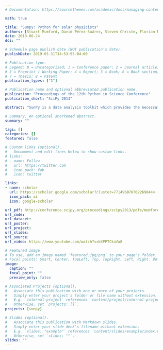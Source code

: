 ```yaml
---
# Documentation: https://sourcethemes.com/academic/docs/managing-content/

math: true

title: "Sunpy: Python for solar physicists"
authors: [Stuart Mumford, David Pérez-Suárez, Steven Christe, Florian Mayer, rjh]
date: 2013-06-24
doi: ""

# Schedule page publish date (NOT publication's date).
publishDate: 2019-05-31T14:53:55-04:00

# Publication type.
# Legend: 0 = Uncategorized; 1 = Conference paper; 2 = Journal article;
# 3 = Preprint / Working Paper; 4 = Report; 5 = Book; 6 = Book section;
# 7 = Thesis; 8 = Patent
publication_types: ["1"]

# Publication name and optional abbreviated publication name.
publication: "Proceedings of the 12th Python in Science Conference"
publication_short: "SciPy 2013"

abstract: "SunPy is a data analysis toolkit which provides the necessary software for analyzing solar and heliospheric datasets in Python. SunPy aims to provide a free and open-source alternative to the current standard, an IDL-based solar data analysis environment known as SolarSoft (SSW). We present the latest release of SunPy, version 0.3. Though still in active development, SunPy already provides important functionality for solar data analysis. SunPy provides data structures for representing the most common solar data types: images, lightcurves, and spectra. To enable the acquisition of scientific data, SunPy provides integration with the Virtual Solar Observatory (VSO), a single source for accessing most solar data sets, and integration with the Heliophysics Event Knowledgebase (HEK), a database of transient solar events such as solar flares or coronal mass ejections. SunPy utilizes many packages from the greater scientific Python community, including NumPy and SciPy for core data types and analysis routines, PyFITS for opening image files, in FITS format, from major solar missions (e.g., SDO/AIA, SOHO/EIT, SOHO/LASCO, and STEREO) into WCS-aware map objects, and pandas for advanced time-series analysis tools for data from missions such as GOES, SDO/EVE, and Proba2/LYRA, as well as support for radio spectra (e.g., e-Callisto). Future releases will build upon and integrate with current work in the Astropy project and the rest of the scientific python community, to bring greater functionality to SunPy users."

# Summary. An optional shortened abstract.
summary: ""

tags: []
categories: []
featured: false

# Custom links (optional).
#   Uncomment and edit lines below to show custom links.
# links:
# - name: Follow
#   url: https://twitter.com
#   icon_pack: fab
#   icon: twitter

links:
- name: scholar
  url: https://scholar.google.com/scholar?cluster=7714960767022690444
  icon_pack: ai
  icon: google-scholar

url_pdf: http://conference.scipy.org/proceedings/scipy2013/pdfs/mumford.pdf
url_code:
url_dataset:
url_poster:
url_project:
url_slides:
url_source:
url_video: https://www.youtube.com/watch?v=bXPPTCkaVu8

# Featured image
# To use, add an image named `featured.jpg/png` to your page's folder. 
# Focal points: Smart, Center, TopLeft, Top, TopRight, Left, Right, BottomLeft, Bottom, BottomRight.
image:
  caption: ""
  focal_point: ""
  preview_only: false

# Associated Projects (optional).
#   Associate this publication with one or more of your projects.
#   Simply enter your project's folder or file name without extension.
#   E.g. `internal-project` references `content/project/internal-project/index.md`.
#   Otherwise, set `projects: []`.
projects: [sunpy]

# Slides (optional).
#   Associate this publication with Markdown slides.
#   Simply enter your slide deck's filename without extension.
#   E.g. `slides: "example"` references `content/slides/example/index.md`.
#   Otherwise, set `slides: ""`.
slides: ""
---
```

